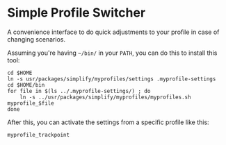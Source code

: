 Simple Profile Switcher
=======================

A convenience interface to do quick adjustments to your profile in case of
changing scenarios.

Assuming you're having ```~/bin/``` in your ```PATH```, you can do this to
install this tool:
```
cd $HOME
ln -s usr/packages/simplify/myprofiles/settings .myprofile-settings
cd $HOME/bin
for file in $(ls ../.myprofile-settings/) ; do
    ln -s ../usr/packages/simplify/myprofiles/myprofiles.sh myprofile_$file
done
```

After this, you can activate the settings from a specific profile like this:
```
myprofile_trackpoint
```
